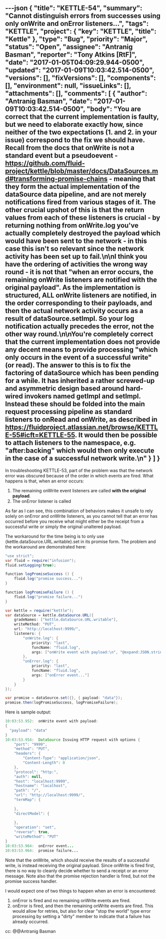 ---json
{
  "title": "KETTLE-54",
  "summary": "Cannot distinguish errors from successes using only onWrite and onError listeners...",
  "tags": "KETTLE",
  "project": {
    "key": "KETTLE",
    "title": "Kettle"
  },
  "type": "Bug",
  "priority": "Major",
  "status": "Open",
  "assignee": "Antranig Basman",
  "reporter": "Tony Atkins [RtF]",
  "date": "2017-01-05T04:09:29.944-0500",
  "updated": "2017-01-09T10:03:42.514-0500",
  "versions": [],
  "fixVersions": [],
  "components": [],
  "environment": null,
  "issueLinks": [],
  "attachments": [],
  "comments": [
    {
      "author": "Antranig Basman",
      "date": "2017-01-09T10:03:42.514-0500",
      "body": "You are correct that the current implementation is faulty, but we need to elaborate exactly how, since neither of the two expectations (1. and 2. in your issue) correspond to the fix we should have. Recall from the docs that onWrite is not a standard event but a pseudoevent - <https://github.com/fluid-project/kettle/blob/master/docs/DataSources.md#transforming-promise-chains> - meaning that they form the actual implementation of the dataSource data pipeline, and are not merely notifications fired from various stages of it. The other crucial upshot of this is that the **return values** from each of these listeners is crucial - by returning nothing from onWrite.log you've actually completely destroyed the payload which would have been sent to the network - in this case this isn't so relevant since the network activity has been set up to fail.\n\nI think you have the ordering of activities the wrong way round - it is not that \"when an error occurs, the remaining onWrite listeners are notified with the original payload\". As the implementation is structured, ALL onWrite listeners are notified, in the order corresponding to their payloads, and then the actual network activity occurs as a result of dataSource.setImpl. So your log notification actually precedes the error, not the other way round.\n\nYou're completely correct that the current implementation does not provide any decent means to provide processing \"which only occurs in the event of a successful write\" (or read). The answer to this is to fix the factoring of dataSource which has been pending for a while. It has inherited a rather screwed-up and asymmetric design based around hard-wired invokers named getImpl and setImpl. Instead these should be folded into the main request processing pipeline as standard listeners to onRead and onWrite, as described in <https://fluidproject.atlassian.net/browse/KETTLE-55#icft=KETTLE-55>. It would then be possible to attach listeners to the namespace, e.g. \"after:backing\" which would then only execute in the case of a successful network write.\n"
    }
  ]
}
---
In troubleshooting KETTLE-53, part of the problem was that the network error was obscured because of the order in which events are fired.  What happens is that, when an error occurs:

1. The remaining onWrite event listeners are called **with the original payload**.
2. The onError listener is called

As far as I can see, this combination of behaviors makes it unsafe to rely solely on onError and onWrite listeners, as you cannot tell that an error has occurred before you receive what might either be the receipt from a successful write or simply the original unaltered payload.

The workaround for the time being is to only use {kettle.dataSource.URL.writable}.set in its promise form.  The problem and the workaround are demonstrated here:

```java
"use strict";
var fluid = require("infusion");
fluid.setLogging(true);

function logPromiseSuccess () {
    fluid.log("promise success...")
}

function logPromiseFailure () {
    fluid.log("promise failure...")
}

var kettle = require("kettle");
var dataSource = kettle.dataSource.URL({
    gradeNames: ["kettle.dataSource.URL.writable"],
    writeMethod: "PUT",
    url: "http://localhost:9999/",
    listeners: {
        "onWrite.log": {
            priority: "last",
            funcName: "fluid.log",
            args: ["onWrite event with payload:\n", "@expand:JSON.stringify({arguments}, null, 2)"]
        },
        "onError.log": {
            priority: "last",
            funcName: "fluid.log",
            args: ["onError event..."]
        }
    }
});

var promise = dataSource.set({}, { payload: "data"});
promise.then(logPromiseSuccess, logPromiseFailure);
```

Here is sample output:

```java
10:03:53.952:  onWrite event with payload:
{
  "payload": "data"
}
10:03:53.954:  DataSource Issuing HTTP request with options {
    "port": "9999",
    "method": "PUT",
    "headers": {
        "Content-Type": "application/json",
        "Content-Length": 0
    },
    "protocol": "http:",
    "auth": null,
    "host": "localhost:9999",
    "hostname": "localhost",
    "path": "/",
    "url": "http://localhost:9999/",
    "termMap": {
        
    },
    "directModel": {
        
    },
    "operation": "set",
    "reverse": true,
    "writeMethod": "PUT"
}
10:03:53.964:  onError event...
10:03:53.964:  promise failure...
```

Note that the onWrite, which should receive the results of a successful write, is instead receiving the original payload.  Since onWrite is fired first, there is no way to cleanly decide whether to send a receipt or an error message.  Note also that the promise rejection handler is fired, but not the promise success handler.

I would expect one of two things to happen when an error is encountered:

1. onError is fired and no remaining onWrite events are fired.
2. onError is fired, and then the remaining onWrite events are fired.  This would allow for retries, but also for clear "stop the world" type error processing by setting a "dirty" member to indicate that a failure has already occurred.

cc: @@Antranig Basman

        